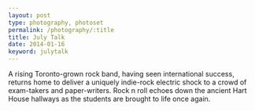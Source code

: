 ```yaml
---
layout: post
type: photography, photoset
permalink: /photography/:title
title: July Talk
date: 2014-01-16
keyword: julytalk												
---
```


A rising Toronto-grown rock band, having seen international success, returns home to deliver a uniquely indie-rock electric shock to a crowd of exam-takers and paper-writers. Rock n roll echoes down the ancient Hart House hallways as the students are brought to life once again.